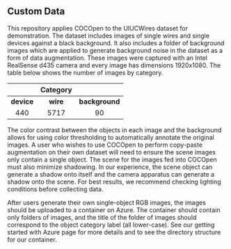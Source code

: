 ## **Custom Data**

This repository applies COCOpen to the UIUCWires dataset for demonstration. The dataset includes images of single wires and single devices against a black background. It also includes a folder of background images which are applied to generate background noise in the dataset as a form of data augmentation. These images were captured with an Intel RealSense d435 camera and every image has dimensions 1920x1080. The table below shows the number of images by category.

<div align="center">

|            	| Category 	|               |
|:----------:	|:--------:	|:-------------:|
| **device** 	| **wire** 	| **background**|
|     440    	|   5717   	|       90      |
</div>

The color contrast between the objects in each image and the background allows for using color thresholding to automatically annotate the original images. A user who wishes to use COCOpen to perform copy-paste augmentation on their own dataset will need to ensure the scene images only contain a single object. The scene for the images fed into COCOpen must also minimize shadowing. In our experience, the scene object can generate a shadow onto itself and the camera apparatus can generate a shadow onto the scene. For best results, we recommend checking lighting conditions before collecting data.

After users generate their own single-object RGB images, the images should be uploaded to a container on Azure. The container should contain only folders of images, and the title of the folder of images should correspond to the object category label (all lower-case). See our getting started with Azure page for more details and to see the directory structure for our container.